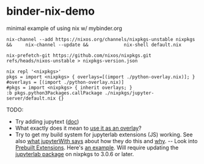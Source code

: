 # binder-nix-demo

minimal example of using nix w/ mybinder.org

```
nix-channel --add https://nixos.org/channels/nixpkgs-unstable nixpkgs &&     nix-channel --update &&             nix-shell default.nix
```

```
nix-prefetch-git https://github.com/nixos/nixpkgs.git refs/heads/nixos-unstable > nixpkgs-version.json
```

```
nix repl '<nixpkgs>'
pkgs = import <nixpkgs> { overlays=[(import ./python-overlay.nix)]; }
#overlays = [(import ./python-overlay.nix)]
#pkgs = import <nixpkgs> { inherit overlays; }
:b pkgs.python3Packages.callPackage ./nixpkgs/jupyter-server/default.nix {}
```

TODO:

- Try adding jupytext ([doc](https://github.com/tweag/jupyterWith#adding-packages-to-the-jupyter-path))
- What exactly does it mean to [use it as an overlay](https://github.com/tweag/jupyterWith#using-as-an-overlay)?
- Try to get my build system for jupyterlab extensions (JS) working. See also [what jupyterWith says](https://github.com/tweag/jupyterWith#using-jupyterlab-extensions) about how they do this and [why](https://github.com/tweag/jupyterWith#about-extensions).
  -- Look into [Prebuilt Extensions](https://jupyterlab.readthedocs.io/en/stable/extension/extension_dev.html#prebuilt-extensions). Here's [an example](https://github.com/jtpio/jupyterlab-topbar/blob/main/setup.py). Will require updating the [jupyterlab package](https://github.com/NixOS/nixpkgs/blob/nixos-unstable/pkgs/development/python-modules/jupyterlab/default.nix#L29) on nixpkgs to 3.0.6 or later.
